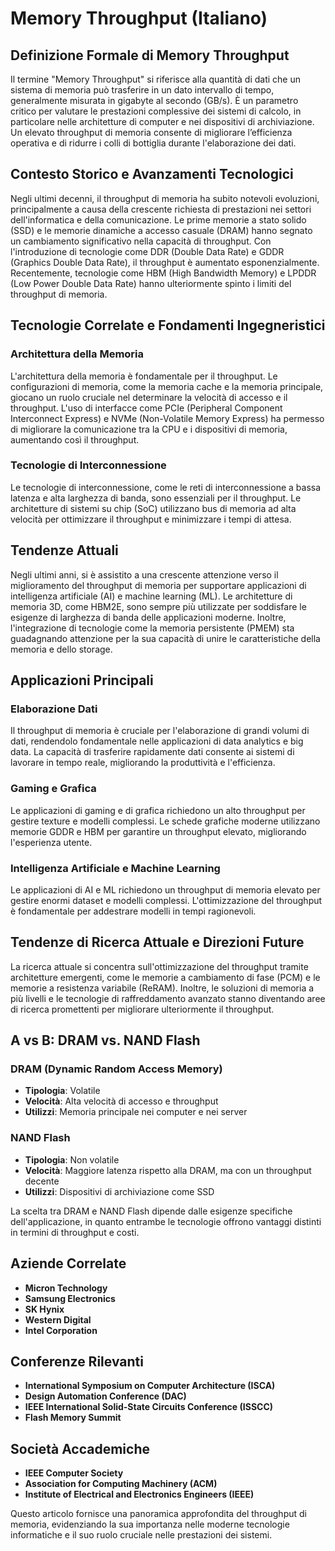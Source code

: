 # Memory Throughput (Italiano)

## Definizione Formale di Memory Throughput

Il termine "Memory Throughput" si riferisce alla quantità di dati che un sistema di memoria può trasferire in un dato intervallo di tempo, generalmente misurata in gigabyte al secondo (GB/s). È un parametro critico per valutare le prestazioni complessive dei sistemi di calcolo, in particolare nelle architetture di computer e nei dispositivi di archiviazione. Un elevato throughput di memoria consente di migliorare l’efficienza operativa e di ridurre i colli di bottiglia durante l'elaborazione dei dati.

## Contesto Storico e Avanzamenti Tecnologici

Negli ultimi decenni, il throughput di memoria ha subito notevoli evoluzioni, principalmente a causa della crescente richiesta di prestazioni nei settori dell'informatica e della comunicazione. Le prime memorie a stato solido (SSD) e le memorie dinamiche a accesso casuale (DRAM) hanno segnato un cambiamento significativo nella capacità di throughput. Con l'introduzione di tecnologie come DDR (Double Data Rate) e GDDR (Graphics Double Data Rate), il throughput è aumentato esponenzialmente. Recentemente, tecnologie come HBM (High Bandwidth Memory) e LPDDR (Low Power Double Data Rate) hanno ulteriormente spinto i limiti del throughput di memoria.

## Tecnologie Correlate e Fondamenti Ingegneristici

### Architettura della Memoria

L'architettura della memoria è fondamentale per il throughput. Le configurazioni di memoria, come la memoria cache e la memoria principale, giocano un ruolo cruciale nel determinare la velocità di accesso e il throughput. L'uso di interfacce come PCIe (Peripheral Component Interconnect Express) e NVMe (Non-Volatile Memory Express) ha permesso di migliorare la comunicazione tra la CPU e i dispositivi di memoria, aumentando così il throughput.

### Tecnologie di Interconnessione

Le tecnologie di interconnessione, come le reti di interconnessione a bassa latenza e alta larghezza di banda, sono essenziali per il throughput. Le architetture di sistemi su chip (SoC) utilizzano bus di memoria ad alta velocità per ottimizzare il throughput e minimizzare i tempi di attesa.

## Tendenze Attuali

Negli ultimi anni, si è assistito a una crescente attenzione verso il miglioramento del throughput di memoria per supportare applicazioni di intelligenza artificiale (AI) e machine learning (ML). Le architetture di memoria 3D, come HBM2E, sono sempre più utilizzate per soddisfare le esigenze di larghezza di banda delle applicazioni moderne. Inoltre, l'integrazione di tecnologie come la memoria persistente (PMEM) sta guadagnando attenzione per la sua capacità di unire le caratteristiche della memoria e dello storage.

## Applicazioni Principali

### Elaborazione Dati

Il throughput di memoria è cruciale per l'elaborazione di grandi volumi di dati, rendendolo fondamentale nelle applicazioni di data analytics e big data. La capacità di trasferire rapidamente dati consente ai sistemi di lavorare in tempo reale, migliorando la produttività e l'efficienza.

### Gaming e Grafica

Le applicazioni di gaming e di grafica richiedono un alto throughput per gestire texture e modelli complessi. Le schede grafiche moderne utilizzano memorie GDDR e HBM per garantire un throughput elevato, migliorando l'esperienza utente.

### Intelligenza Artificiale e Machine Learning

Le applicazioni di AI e ML richiedono un throughput di memoria elevato per gestire enormi dataset e modelli complessi. L'ottimizzazione del throughput è fondamentale per addestrare modelli in tempi ragionevoli.

## Tendenze di Ricerca Attuale e Direzioni Future

La ricerca attuale si concentra sull'ottimizzazione del throughput tramite architetture emergenti, come le memorie a cambiamento di fase (PCM) e le memorie a resistenza variabile (ReRAM). Inoltre, le soluzioni di memoria a più livelli e le tecnologie di raffreddamento avanzato stanno diventando aree di ricerca promettenti per migliorare ulteriormente il throughput.

## A vs B: DRAM vs. NAND Flash

### DRAM (Dynamic Random Access Memory)

- **Tipologia**: Volatile
- **Velocità**: Alta velocità di accesso e throughput
- **Utilizzi**: Memoria principale nei computer e nei server

### NAND Flash

- **Tipologia**: Non volatile
- **Velocità**: Maggiore latenza rispetto alla DRAM, ma con un throughput decente
- **Utilizzi**: Dispositivi di archiviazione come SSD

La scelta tra DRAM e NAND Flash dipende dalle esigenze specifiche dell'applicazione, in quanto entrambe le tecnologie offrono vantaggi distinti in termini di throughput e costi.

## Aziende Correlate

- **Micron Technology**
- **Samsung Electronics**
- **SK Hynix**
- **Western Digital**
- **Intel Corporation**

## Conferenze Rilevanti

- **International Symposium on Computer Architecture (ISCA)**
- **Design Automation Conference (DAC)**
- **IEEE International Solid-State Circuits Conference (ISSCC)**
- **Flash Memory Summit**

## Società Accademiche

- **IEEE Computer Society**
- **Association for Computing Machinery (ACM)**
- **Institute of Electrical and Electronics Engineers (IEEE)**

Questo articolo fornisce una panoramica approfondita del throughput di memoria, evidenziando la sua importanza nelle moderne tecnologie informatiche e il suo ruolo cruciale nelle prestazioni dei sistemi.